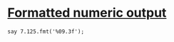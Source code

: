 [1]: http://rosettacode.org/wiki/Formatted_numeric_output

# [Formatted numeric output][1]

```perl6
say 7.125.fmt('%09.3f');
```